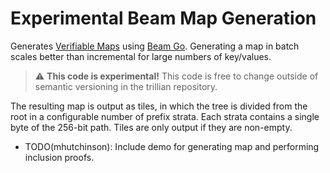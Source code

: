 # Experimental Beam Map Generation

Generates [Verifiable Maps](../../docs/papers/VerifiableDataStructures.pdf)
using [Beam Go](https://beam.apache.org/get-started/quickstart-go/).
Generating a map in batch scales better than incremental for large numbers of
key/values.

> :warning: **This code is experimental!** This code is free to change outside
> of semantic versioning in the trillian repository.

The resulting map is output as tiles, in which the tree is divided from the
root in a configurable number of prefix strata.
Each strata contains a single byte of the 256-bit path.
Tiles are only output if they are non-empty.

* TODO(mhutchinson): Include demo for generating map and performing
  inclusion proofs.